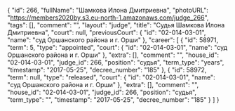 {
    "id": 266,
    "fullName": "Шамкова Илона Дмитриевна",
    "photoURL": "https://members2020by.s3.eu-north-1.amazonaws.com/judge_266",
    "tags": [],
    "comment": "",
    "layout": "judge",
    "title": "Судья Шамкова Илона Дмитриевна",
    "court": null,
    "previousCourt": {
        "id": "02-014-03-01",
        "name": "суд Оршанского района и г. Орши"
    },
    "career": [
        {
            "id": 58971,
            "term": 5,
            "type": "appointed",
            "court": {
                "id": "02-014-03-01",
                "name": "суд Оршанского района и г. Орши"
            },
            "extra": [],
            "comment": "",
            "house_id": "02-014-03-01",
            "judge_id": 266,
            "position": "судья",
            "term_type": "years",
            "timestamp": "2017-05-25",
            "decree_number": "185"
        },
        {
            "id": 58972,
            "term": null,
            "type": "released",
            "court": {
                "id": "02-014-03-01",
                "name": "суд Оршанского района и г. Орши"
            },
            "extra": [],
            "comment": "",
            "house_id": "02-014-03-01",
            "judge_id": 266,
            "position": "судья",
            "term_type": "",
            "timestamp": "2017-05-25",
            "decree_number": "185"
        }
    ]
}